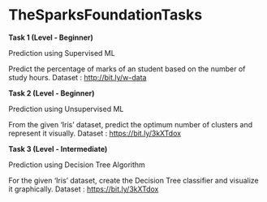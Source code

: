 # TheSparksFoundationTasks

**Task 1 (Level - Beginner)**

Prediction using Supervised ML

Predict the percentage of marks of an student based on the number of study hours. Dataset :  http://bit.ly/w-data

**Task 2 (Level - Beginner)**

Prediction using Unsupervised ML

From the given ‘Iris’ dataset, predict the optimum number of clusters and represent it visually. Dataset : https://bit.ly/3kXTdox

**Task 3 (Level - Intermediate)**

Prediction using Decision Tree Algorithm

For the given ‘Iris’ dataset, create the Decision Tree classifier and visualize it graphically. Dataset : https://bit.ly/3kXTdox
